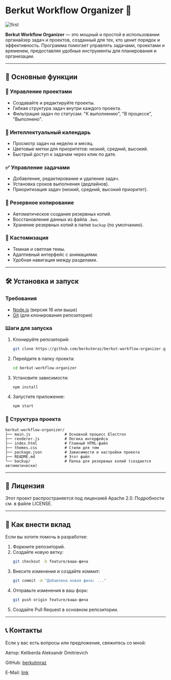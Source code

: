 
# Berkut Workflow Organizer 🦅

![first](https://github.com/user-attachments/assets/1f4e37ff-20e2-4666-8400-7edda2f08ef5)

**Berkut Workflow Organizer** — это мощный и простой в использовании органайзер задач и проектов, созданный для тех, кто ценит порядок и эффективность. Программа помогает управлять задачами, проектами и временем, предоставляя удобные инструменты для планирования и организации.

---

## 🚀 Основные функции

### 📂 Управление проектами
- Создавайте и редактируйте проекты.
- Гибкая структура задач внутри каждого проекта.
- Фильтрация задач по статусам: "К выполнению", "В процессе", "Выполнено".

### 📅 Интеллектуальный календарь
- Просмотр задач на неделю и месяц.
- Цветовые метки для приоритетов: низкий, средний, высокий.
- Быстрый доступ к задачам через клик по дате.

### ✅ Управление задачами
- Добавление, редактирование и удаление задач.
- Установка сроков выполнения (дедлайнов).
- Приоритизация задач (низкий, средний, высокий приоритет).

### 💾 Резервное копирование
- Автоматическое создание резервных копий.
- Восстановление данных из файла `.bwo`.
- Хранение резервных копий в папке `backup` (по умолчанию).

### 🎨 Кастомизация
- Темная и светлая темы.
- Адаптивный интерфейс с анимациями.
- Удобная навигация между разделами.

---

## 🛠 Установка и запуск

### Требования
- [Node.js](https://nodejs.org/) (версия 16 или выше)
- [Git](https://git-scm.com/) (для клонирования репозитория)

### Шаги для запуска
1. Клонируйте репозиторий:
   ```bash
   git clone https://github.com/berkutmraz/berkut-workflow-organizer.git
   ```

2. Перейдите в папку проекта:
   ```bash
   cd berkut-workflow-organizer
   ```

3. Установите зависимости:
   ```bash
   npm install
   ```

4. Запустите приложение:
   ```bash
   npm start
   ```

### 📂 Структура проекта
```plaintext
berkut-workflow-organizer/
├── main.js               # Основной процесс Electron
├── renderer.js           # Логика интерфейса
├── index.html            # Главный HTML-файл
├── themes.css            # Стили для тем
├── package.json          # Зависимости и настройки проекта
├── README.md             # Этот файл
└── backup/               # Папка для резервных копий (создается автоматически)
```

---

## 📄 Лицензия
Этот проект распространяется под лицензией Apache 2.0. Подробности см. в файле LICENSE.

---

## 🤝 Как внести вклад
Если вы хотите помочь в разработке:

1. Форкните репозиторий.
2. Создайте новую ветку:
   ```bash
   git checkout -b feature/ваша-фича
   ```
3. Внесите изменения и создайте коммит:
   ```bash
   git commit -m "Добавлена новая фича: ..."
   ```
4. Отправьте изменения в ваш форк:
   ```bash
   git push origin feature/ваша-фича
   ```
5. Создайте Pull Request в основном репозитории.

---

## 📞 Контакты
Если у вас есть вопросы или предложения, свяжитесь со мной:

Автор: Keliberda Aleksandr Dmitrievich

GitHub: [berkutmraz](https://github.com/berkutcommunity)

E-Mail: [link](mailto:aleksandr@keliberda.ru)


